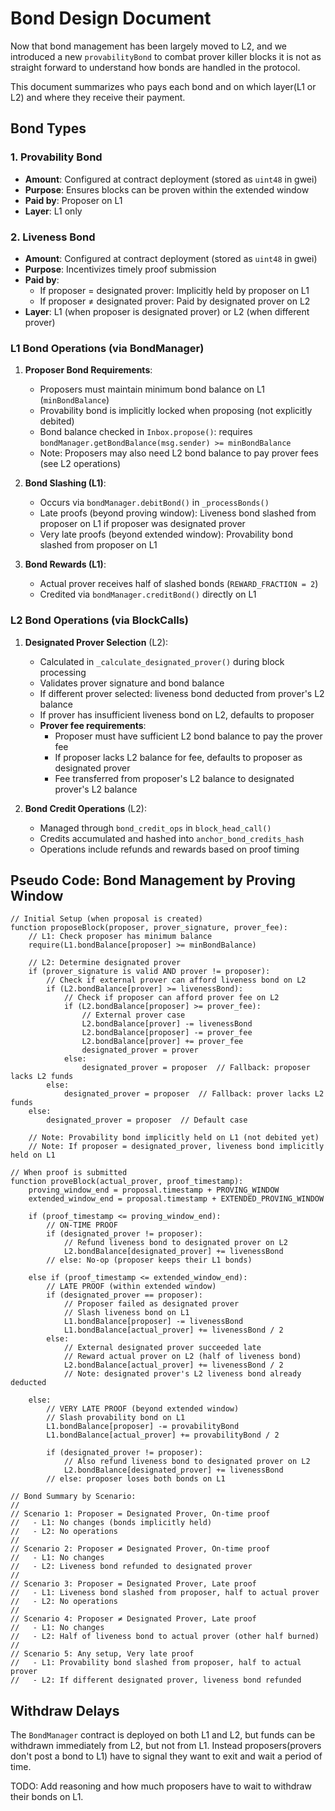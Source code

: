 # Bond Design Document

Now that bond management has been largely moved to L2, and we introduced a new `provabilityBond` to combat prover killer blocks it is not as straight forward to understand how bonds are handled in the protocol.

This document summarizes who pays each bond and on which layer(L1 or L2) and where they receive their payment.

## Bond Types

### 1. Provability Bond
- **Amount**: Configured at contract deployment (stored as `uint48` in gwei)
- **Purpose**: Ensures blocks can be proven within the extended window
- **Paid by**: Proposer on L1
- **Layer**: L1 only

### 2. Liveness Bond  
- **Amount**: Configured at contract deployment (stored as `uint48` in gwei)
- **Purpose**: Incentivizes timely proof submission
- **Paid by**: 
  - If proposer = designated prover: Implicitly held by proposer on L1
  - If proposer ≠ designated prover: Paid by designated prover on L2
- **Layer**: L1 (when proposer is designated prover) or L2 (when different prover)

### L1 Bond Operations (via BondManager)

1. **Proposer Bond Requirements**:
   - Proposers must maintain minimum bond balance on L1 (`minBondBalance`)
   - Provability bond is implicitly locked when proposing (not explicitly debited)
   - Bond balance checked in `Inbox.propose()`: requires `bondManager.getBondBalance(msg.sender) >= minBondBalance`
   - Note: Proposers may also need L2 bond balance to pay prover fees (see L2 operations)

2. **Bond Slashing (L1)**:
   - Occurs via `bondManager.debitBond()` in `_processBonds()`
   - Late proofs (beyond proving window): Liveness bond slashed from proposer on L1 if proposer was designated prover
   - Very late proofs (beyond extended window): Provability bond slashed from proposer on L1

3. **Bond Rewards (L1)**:
   - Actual prover receives half of slashed bonds (`REWARD_FRACTION = 2`)
   - Credited via `bondManager.creditBond()` directly on L1

### L2 Bond Operations (via BlockCalls)

1. **Designated Prover Selection** (L2):
   - Calculated in `_calculate_designated_prover()` during block processing
   - Validates prover signature and bond balance
   - If different prover selected: liveness bond deducted from prover's L2 balance
   - If prover has insufficient liveness bond on L2, defaults to proposer
   - **Prover fee requirements**:
     - Proposer must have sufficient L2 bond balance to pay the prover fee
     - If proposer lacks L2 balance for fee, defaults to proposer as designated prover
     - Fee transferred from proposer's L2 balance to designated prover's L2 balance

2. **Bond Credit Operations** (L2):
   - Managed through `bond_credit_ops` in `block_head_call()`
   - Credits accumulated and hashed into `anchor_bond_credits_hash`
   - Operations include refunds and rewards based on proof timing


## Pseudo Code: Bond Management by Proving Window

```pseudo
// Initial Setup (when proposal is created)
function proposeBlock(proposer, prover_signature, prover_fee):
    // L1: Check proposer has minimum balance
    require(L1.bondBalance[proposer] >= minBondBalance)
    
    // L2: Determine designated prover
    if (prover_signature is valid AND prover != proposer):
        // Check if external prover can afford liveness bond on L2
        if (L2.bondBalance[prover] >= livenessBond):
            // Check if proposer can afford prover fee on L2
            if (L2.bondBalance[proposer] >= prover_fee):
                // External prover case
                L2.bondBalance[prover] -= livenessBond
                L2.bondBalance[proposer] -= prover_fee
                L2.bondBalance[prover] += prover_fee
                designated_prover = prover
            else:
                designated_prover = proposer  // Fallback: proposer lacks L2 funds
        else:
            designated_prover = proposer  // Fallback: prover lacks L2 funds
    else:
        designated_prover = proposer  // Default case
    
    // Note: Provability bond implicitly held on L1 (not debited yet)
    // Note: If proposer = designated_prover, liveness bond implicitly held on L1

// When proof is submitted
function proveBlock(actual_prover, proof_timestamp):
    proving_window_end = proposal.timestamp + PROVING_WINDOW
    extended_window_end = proposal.timestamp + EXTENDED_PROVING_WINDOW
    
    if (proof_timestamp <= proving_window_end):
        // ON-TIME PROOF
        if (designated_prover != proposer):
            // Refund liveness bond to designated prover on L2
            L2.bondBalance[designated_prover] += livenessBond
        // else: No-op (proposer keeps their L1 bonds)
        
    else if (proof_timestamp <= extended_window_end):
        // LATE PROOF (within extended window)
        if (designated_prover == proposer):
            // Proposer failed as designated prover
            // Slash liveness bond on L1
            L1.bondBalance[proposer] -= livenessBond
            L1.bondBalance[actual_prover] += livenessBond / 2
        else:
            // External designated prover succeeded late
            // Reward actual prover on L2 (half of liveness bond)
            L2.bondBalance[actual_prover] += livenessBond / 2
            // Note: designated prover's L2 liveness bond already deducted
        
    else:
        // VERY LATE PROOF (beyond extended window)
        // Slash provability bond on L1
        L1.bondBalance[proposer] -= provabilityBond
        L1.bondBalance[actual_prover] += provabilityBond / 2
        
        if (designated_prover != proposer):
            // Also refund liveness bond to designated prover on L2
            L2.bondBalance[designated_prover] += livenessBond
        // else: proposer loses both bonds on L1

// Bond Summary by Scenario:
// 
// Scenario 1: Proposer = Designated Prover, On-time proof
//   - L1: No changes (bonds implicitly held)
//   - L2: No operations
//
// Scenario 2: Proposer ≠ Designated Prover, On-time proof  
//   - L1: No changes
//   - L2: Liveness bond refunded to designated prover
//
// Scenario 3: Proposer = Designated Prover, Late proof
//   - L1: Liveness bond slashed from proposer, half to actual prover
//   - L2: No operations
//
// Scenario 4: Proposer ≠ Designated Prover, Late proof
//   - L1: No changes  
//   - L2: Half of liveness bond to actual prover (other half burned)
//
// Scenario 5: Any setup, Very late proof
//   - L1: Provability bond slashed from proposer, half to actual prover
//   - L2: If different designated prover, liveness bond refunded
```

## Withdraw Delays

The `BondManager` contract is deployed on both L1 and L2, but funds can be withdrawn immediately from L2, but not from L1. Instead proposers(provers don't post a bond to L1) have to signal they want to exit and wait a period of time.

TODO: Add reasoning and how much proposers have to wait to withdraw their bonds on L1.